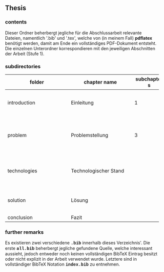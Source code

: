 ## Thesis
### contents
Dieser Ordner beherbergt jegliche für die Abschlussarbeit relevante Dateien, namentlich '.bib' und '.tex', welche von (in meinem Fall) __pdflatex__ benötigt werden, damit am Ende ein vollständiges PDF-Dokument entsteht. Die einzelnen Unterordner korrespondieren mit den jeweiligen Abschnitten der Arbeit (Stufe 1). 

### subdirectories
| <div style="width:20vw">folder | <div style="width:20vw">chapter name | <div style="width:10vw">subchapters | <div style="width:42vw">description |
|---|---|---|---|
| introduction | Einleitung | 1 | <li>recent version: short.tex<li>Kurze Einleitung in das Thema der Arbeit <li>Hierbei aktuell zwei Versionen in Arbeit (eine sehr Direkte und eine etwas Ausschweifendere) |
| problem | Problemstellung | 3 | <li>Schilderung der Probleme, auf welche man stoßen könnte (im Rahmen des Themas)<li style="color:gray">Ursache dieser Probleme<li>Einfach umgängliche Probleme<li>Komplexere Probleme<li>Speziellere Probleme |
| technologies | Technologischer Stand |  | <li>Studien und Technologien (Software) welche sich mit dem Thema beschäftigen<li>Gezieltes Probe auf die gelisteten, denkbaren Problemfälle<li>Auswertung, warum die Fehler auftreten  |
| solution | Lösung |  | <li>Den vielversprechensten Ansatz nochmal genauer herausstellen<li>Kann dieser bereits alles?<li>Kann man diesen verbessern? |
| conclusion | Fazit |  | <li>Juhu |

### further remarks
Es existieren zwei verschiedene <b style="font-family:courier">.bib</b> innerhalb dieses Verzeichnis'. Die erste <b style="font-family:courier">all.bib</b> beherbergt jegliche gefundene Quelle, welche interessant aussieht, jedoch entweder noch keinen vollständigen BibTeX Eintrag besitzt oder nicht explizit in der Arbeit verwendet wurde. Letztere sind in vollständiger BibTeX Notation <b style="font-family:courier">index.bib</b> zu entnehmen.

